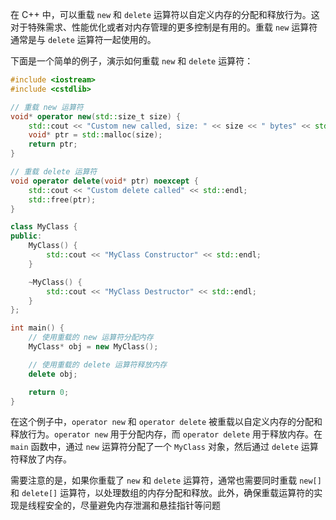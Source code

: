 
在 C++ 中，可以重载 `new` 和 `delete` 运算符以自定义内存的分配和释放行为。这对于特殊需求、性能优化或者对内存管理的更多控制是有用的。重载 `new` 运算符通常是与 `delete` 运算符一起使用的。

下面是一个简单的例子，演示如何重载 `new` 和 `delete` 运算符：

```cpp
#include <iostream>
#include <cstdlib>

// 重载 new 运算符
void* operator new(std::size_t size) {
    std::cout << "Custom new called, size: " << size << " bytes" << std::endl;
    void* ptr = std::malloc(size);
    return ptr;
}

// 重载 delete 运算符
void operator delete(void* ptr) noexcept {
    std::cout << "Custom delete called" << std::endl;
    std::free(ptr);
}

class MyClass {
public:
    MyClass() {
        std::cout << "MyClass Constructor" << std::endl;
    }

    ~MyClass() {
        std::cout << "MyClass Destructor" << std::endl;
    }
};

int main() {
    // 使用重载的 new 运算符分配内存
    MyClass* obj = new MyClass();

    // 使用重载的 delete 运算符释放内存
    delete obj;

    return 0;
}
```

在这个例子中，`operator new` 和 `operator delete` 被重载以自定义内存的分配和释放行为。`operator new` 用于分配内存，而 `operator delete` 用于释放内存。在 `main` 函数中，通过 `new` 运算符分配了一个 `MyClass` 对象，然后通过 `delete` 运算符释放了内存。

需要注意的是，如果你重载了 `new` 和 `delete` 运算符，通常也需要同时重载 `new[]` 和 `delete[]` 运算符，以处理数组的内存分配和释放。此外，确保重载运算符的实现是线程安全的，尽量避免内存泄漏和悬挂指针等问题